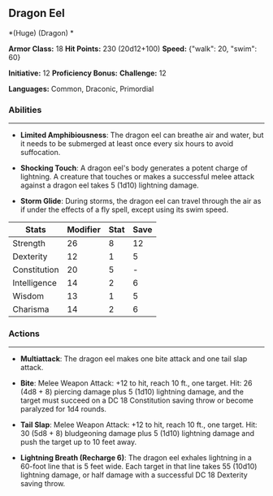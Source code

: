 ## Dragon Eel
*(Huge) (Dragon) *

**Armor Class:** 18
**Hit Points:** 230 (20d12+100)
**Speed:** {"walk": 20, "swim": 60}

**Initiative:** 12
**Proficiency Bonus:**
**Challenge:** 12

**Languages:** Common, Draconic, Primordial

### Abilities
 --- 
- **Limited Amphibiousness**: The dragon eel can breathe air and water, but it needs to be submerged at least once every six hours to avoid suffocation.

- **Shocking Touch**: A dragon eel's body generates a potent charge of lightning. A creature that touches or makes a successful melee attack against a dragon eel takes 5 (1d10) lightning damage.

- **Storm Glide**: During storms, the dragon eel can travel through the air as if under the effects of a fly spell, except using its swim speed.



| Stats | Modifier | Stat | Save
| ---- | ---- | ---- | ---- |
| Strength | 26 | 8 | 12 |
| Dexterity | 12 | 1 | 5 |
| Constitution | 20 | 5 | - |
| Intelligence | 14 | 2 | 6 |
| Wisdom | 13 | 1 | 5 |
| Charisma | 14 | 2 | 6 |

### Actions
 --- 
- **Multiattack**: The dragon eel makes one bite attack and one tail slap attack.

- **Bite**: Melee Weapon Attack: +12 to hit, reach 10 ft., one target. Hit: 26 (4d8 + 8) piercing damage plus 5 (1d10) lightning damage, and the target must succeed on a DC 18 Constitution saving throw or become paralyzed for 1d4 rounds.

- **Tail Slap**: Melee Weapon Attack: +12 to hit, reach 10 ft., one target. Hit: 30 (5d8 + 8) bludgeoning damage plus 5 (1d10) lightning damage and push the target up to 10 feet away.

- **Lightning Breath (Recharge 6)**: The dragon eel exhales lightning in a 60-foot line that is 5 feet wide. Each target in that line takes 55 (10d10) lightning damage, or half damage with a successful DC 18 Dexterity saving throw.

